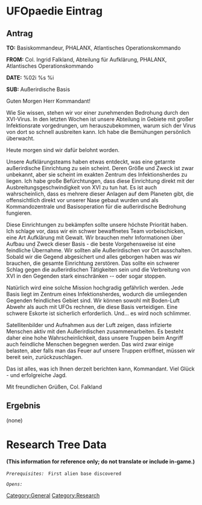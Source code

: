 # UFOpaedie Eintrag

## Antrag

**TO:** Basiskommandeur, PHALANX, Atlantisches Operationskommando

**FROM:** Col. Ingrid Falkland, Abteilung für Aufklärung, PHALANX,
Atlantisches Operationskommando

**DATE:** %02i %s %i

**SUB:** Außerirdische Basis

Guten Morgen Herr Kommandant!

Wie Sie wissen, stehen wir vor einer zunehmenden Bedrohung durch den
XVI-Virus. In den letzten Wochen ist unsere Abteilung in Gebiete mit
großer Infektionsrate vorgedrungen, um herauszubekommen, warum sich der
Virus von dort so schnell ausbreiten kann. Ich habe die Bemühungen
persönlich überwacht.

Heute morgen sind wir dafür belohnt worden.

Unsere Aufklärungsteams haben etwas entdeckt, was eine getarnte
außerirdische Einrichtung zu sein scheint. Deren Größe und Zweck ist
zwar unbekannt, aber sie scheint im exakten Zentrum des Infektionsherdes
zu liegen. Ich habe große Befürchtungen, dass diese Einrichtung direkt
mit der Ausbreitungsgeschwindigkeit von XVI zu tun hat. Es ist auch
wahrscheinlich, dass es mehrere dieser Anlagen auf dem Planeten gibt,
die offensichtlich direkt vor unserer Nase gebaut wurden und als
Kommandozentrale und Basisoperation für die außerirdische Bedrohung
fungieren.

Diese Einrichtungen zu bekämpfen sollte unsere höchste Priorität haben.
Ich schlage vor, dass wir ein schwer bewaffnetes Team vorbeischicken,
eine Art Aufklärung mit Gewalt. Wir brauchen mehr Informationen über
Aufbau und Zweck dieser Basis - die beste Vorgehensweise ist eine
feindliche Übernahme. Wir sollten alle Außerirdischen vor Ort
ausschalten. Sobald wir die Gegend abgesichert und alles geborgen haben
was wir brauchen, die gesamte Einrichtung zerstören. Das sollte ein
schwerer Schlag gegen die außerirdischen Tätigkeiten sein und die
Verbreitung von XVI in den Gegenden stark einschränken -- oder sogar
stoppen.

Natürlich wird eine solche Mission hochgradig gefährlich werden. Jede
Basis liegt im Zentrum eines Infektionsherdes, wodurch die umliegenden
Gegenden feindliches Gebiet sind. Wir können sowohl mit Boden-Luft
Abwehr als auch mit UFOs rechnen, die diese Basis verteidigen. Eine
schwere Eskorte ist sicherlich erforderlich. Und... es wird noch
schlimmer.

Satellitenbilder und Aufnahmen aus der Luft zeigen, dass infizierte
Menschen aktiv mit den Außerirdischen zusammenarbeiten. Es besteht daher
eine hohe Wahrscheinlichkeit, dass unsere Truppen beim Angriff auch
feindliche Menschen begegnen werden. Das wird zwar einige belasten, aber
falls man das Feuer auf unsere Truppen eröffnet, müssen wir bereit sein,
zurückzuschlagen.

Das ist alles, was ich Ihnen derzeit berichten kann, Kommandant. Viel
Glück - und erfolgreiche Jagd.

Mit freundlichen Grüßen, Col. Falkland

## Ergebnis

(none)

# Research Tree Data

**(This information for reference only; do not translate or include
in-game.)**

*`Prerequisites:`*
` First alien base discovered`

*`Opens:`*

[Category:General](Category:General "wikilink")
[Category:Research](Category:Research "wikilink")